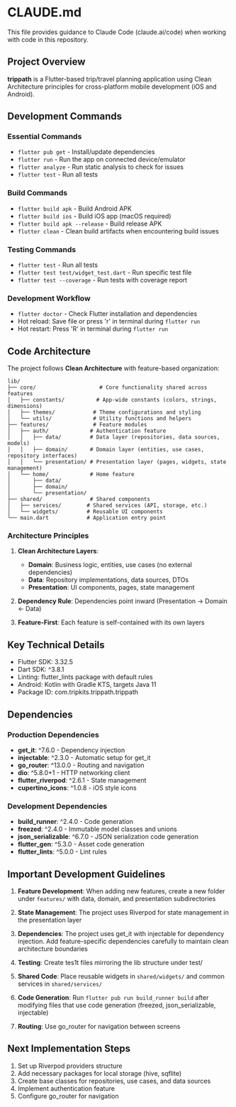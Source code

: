 # CLAUDE.md

This file provides guidance to Claude Code (claude.ai/code) when working with code in this repository.

## Project Overview

**trippath** is a Flutter-based trip/travel planning application using Clean Architecture principles for cross-platform mobile development (iOS and Android).

## Development Commands

### Essential Commands
- `flutter pub get` - Install/update dependencies
- `flutter run` - Run the app on connected device/emulator
- `flutter analyze` - Run static analysis to check for issues
- `flutter test` - Run all tests

### Build Commands
- `flutter build apk` - Build Android APK
- `flutter build ios` - Build iOS app (macOS required)
- `flutter build apk --release` - Build release APK
- `flutter clean` - Clean build artifacts when encountering build issues

### Testing Commands
- `flutter test` - Run all tests
- `flutter test test/widget_test.dart` - Run specific test file
- `flutter test --coverage` - Run tests with coverage report

### Development Workflow
- `flutter doctor` - Check Flutter installation and dependencies
- Hot reload: Save file or press 'r' in terminal during `flutter run`
- Hot restart: Press 'R' in terminal during `flutter run`

## Code Architecture

The project follows **Clean Architecture** with feature-based organization:

```
lib/
├── core/                    # Core functionality shared across features
│   ├── constants/          # App-wide constants (colors, strings, dimensions)
│   ├── themes/            # Theme configurations and styling
│   └── utils/             # Utility functions and helpers
├── features/              # Feature modules
│   ├── auth/             # Authentication feature
│   │   ├── data/         # Data layer (repositories, data sources, models)
│   │   ├── domain/       # Domain layer (entities, use cases, repository interfaces)
│   │   └── presentation/ # Presentation layer (pages, widgets, state management)
│   └── home/             # Home feature
│       ├── data/
│       ├── domain/
│       └── presentation/
├── shared/               # Shared components
│   ├── services/        # Shared services (API, storage, etc.)
│   └── widgets/         # Reusable UI components
└── main.dart            # Application entry point
```

### Architecture Principles

1. **Clean Architecture Layers**:
   - **Domain**: Business logic, entities, use cases (no external dependencies)
   - **Data**: Repository implementations, data sources, DTOs
   - **Presentation**: UI components, pages, state management

2. **Dependency Rule**: Dependencies point inward (Presentation → Domain ← Data)

3. **Feature-First**: Each feature is self-contained with its own layers

## Key Technical Details

- Flutter SDK: 3.32.5
- Dart SDK: ^3.8.1
- Linting: flutter_lints package with default rules
- Android: Kotlin with Gradle KTS, targets Java 11
- Package ID: com.tripkits.trippath.trippath

## Dependencies

### Production Dependencies
- **get_it**: ^7.6.0 - Dependency injection
- **injectable**: ^2.3.0 - Automatic setup for get_it
- **go_router**: ^13.0.0 - Routing and navigation
- **dio**: ^5.8.0+1 - HTTP networking client
- **flutter_riverpod**: ^2.6.1 - State management
- **cupertino_icons**: ^1.0.8 - iOS style icons

### Development Dependencies
- **build_runner**: ^2.4.0 - Code generation
- **freezed**: ^2.4.0 - Immutable model classes and unions
- **json_serializable**: ^6.7.0 - JSON serialization code generation
- **flutter_gen**: ^5.3.0 - Asset code generation
- **flutter_lints**: ^5.0.0 - Lint rules

## Important Development Guidelines

1. **Feature Development**: When adding new features, create a new folder under `features/` with data, domain, and presentation subdirectories

2. **State Management**: The project uses Riverpod for state management in the presentation layer

3. **Dependencies**: The project uses get_it with injectable for dependency injection. Add feature-specific dependencies carefully to maintain clean architecture boundaries

4. **Testing**: Create tes1t files mirroring the lib structure under test/

5. **Shared Code**: Place reusable widgets in `shared/widgets/` and common services in `shared/services/`

6. **Code Generation**: Run `flutter pub run build_runner build` after modifying files that use code generation (freezed, json_serializable, injectable)

7. **Routing**: Use go_router for navigation between screens

## Next Implementation Steps

1. Set up Riverpod providers structure
2. Add necessary packages for local storage (hive, sqflite)
3. Create base classes for repositories, use cases, and data sources
4. Implement authentication feature
5. Configure go_router for navigation